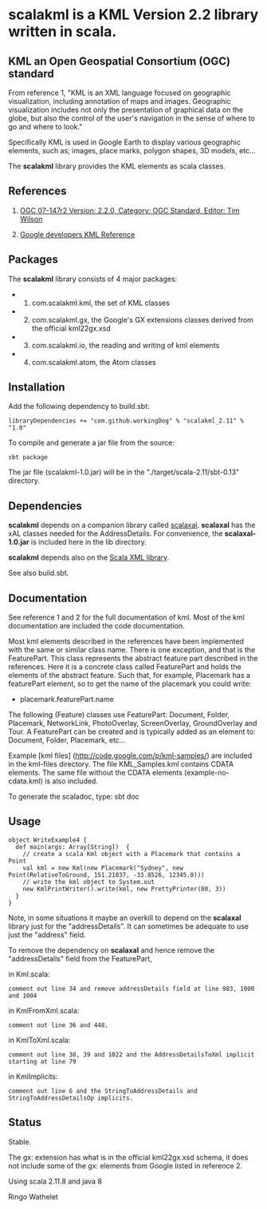 # scalakml is a KML Version 2.2 library written in scala.


## KML an Open Geospatial Consortium (OGC) standard

From reference 1, "KML is an XML language focused on geographic visualization, including annotation of maps and images. Geographic visualization includes not only the presentation of graphical data on the globe, but also the control of the user's navigation in the sense of where to go and where to look."

Specifically KML is used in Google Earth to display various geographic elements, such as; images, 
place marks, polygon shapes, 3D models, etc...

The **scalakml** library provides the KML elements as scala classes. 

## References
 
1) [OGC 07-147r2 Version: 2.2.0, Category: OGC Standard, Editor: Tim Wilson](http://www.opengeospatial.org/standards/kml)

2) [Google developers KML Reference](https://developers.google.com/kml/documentation/kmlreference)

## Packages

The **scalakml** library consists of 4 major packages:
- 1) com.scalakml.kml, the set of KML classes
- 2) com.scalakml.gx, the Google's GX extensions classes derived from the official kml22gx.xsd
- 3) com.scalakml.io, the reading and writing of kml elements
- 4) com.scalakml.atom, the Atom classes

## Installation

Add the following dependency to build.sbt:

    libraryDependencies += "com.github.workingDog" % "scalakml_2.11" % "1.0"

To compile and generate a jar file from the source:

    sbt package

The jar file (scalakml-1.0.jar) will be in the "./target/scala-2.11/sbt-0.13" directory.

## Dependencies

**scalakml** depends on a companion library called [scalaxal](https://github.com/workingDog/scalaxal).
**scalaxal** has the xAL classes needed for the AddressDetails. 
For convenience, the **scalaxal-1.0.jar** is included here in the lib directory.

**scalakml** depends also on the [Scala XML library](https://github.com/scala/scala-xml).

See also build.sbt.

## Documentation

See reference 1 and 2 for the full documentation of kml.
Most of the kml documentation are included the code documentation.

Most kml elements described in the references have been implemented with the same or similar class name.
There is one exception, and that is the FeaturePart.
This class represents the abstract feature part described in the references.
Here it is a concrete class called FeaturePart and holds the elements of the abstract feature.
Such that, for example, Placemark has a featurePart element, so to get the name of the placemark
you could write:
- placemark.featurePart.name

The following (Feature) classes use FeaturePart:
Document, Folder, Placemark, NetworkLink, PhotoOverlay, ScreenOverlay, GroundOverlay and Tour.
A FeaturePart can be created and is typically added as an element to: Document, Folder, Placemark, etc...

Example [kml files] (http://code.google.com/p/kml-samples/) are included in the kml-files directory.
The file KML_Samples.kml contains CDATA elements. The same file without
the CDATA elements (example-no-cdata.kml) is also included.

To generate the scaladoc, type: sbt doc

## Usage

    object WriteExample4 {
      def main(args: Array[String])  {
        // create a scala Kml object with a Placemark that contains a Point
        val kml = new Kml(new Placemark("Sydney", new Point(RelativeToGround, 151.21037, -33.8526, 12345.0)))
        // write the kml object to System.out 
        new KmlPrintWriter().write(kml, new PrettyPrinter(80, 3))
      }
    }

Note, in some situations it maybe an overkill to depend on the **scalaxal** library just for the "addressDetails".
It can sometimes be adequate to use just the "address" field.

To remove the dependency on **scalaxal** and hence remove the "addressDetails" field from the FeaturePart,

in Kml.scala:

    comment out line 34 and remove addressDetails field at line 983, 1000 and 1004

in KmlFromXml.scala:

    comment out line 36 and 448.

in KmlToXml.scala:

    comment out line 38, 39 and 1022 and the AddressDetailsToXml implicit starting at line 79

in KmlImplicits:

    comment out line 6 and the StringToAddressDetails and StringToAddressDetailsOp implicits.


## Status

Stable.

The gx: extension has what is in the official kml22gx.xsd schema,
it does not include some of the gx: elements from Google listed in reference 2.

Using scala 2.11.8 and java 8 


Ringo Wathelet

